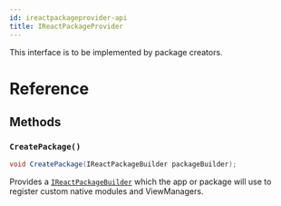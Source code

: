 ```yaml
---
id: ireactpackageprovider-api
title: IReactPackageProvider
---
```


This interface is to be implemented by package creators.


# Reference

## Methods

### `CreatePackage()`

```csharp
void CreatePackage(IReactPackageBuilder packageBuilder);
```

Provides a [`IReactPackageBuilder`](IReactPackageBuilder-api-windows.md) which the app or package will use to register custom native modules and ViewManagers.

<!-- 
// Copyright (c) Microsoft Corporation.
// Licensed under the MIT License.

import "IReactPackageBuilder.idl";

namespace Microsoft.ReactNative {

  // This interface is to be implemented by package creators.
  [webhosthidden]
  interface IReactPackageProvider {
    void CreatePackage(IReactPackageBuilder packageBuilder);
  };

} // namespace Microsoft.ReactNative -->
